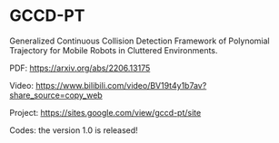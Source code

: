 # GCCD-PT
Generalized Continuous Collision Detection Framework of Polynomial Trajectory for Mobile Robots in Cluttered Environments.

PDF: https://arxiv.org/abs/2206.13175

Video: https://www.bilibili.com/video/BV19t4y1b7av?share_source=copy_web

Project: https://sites.google.com/view/gccd-pt/site

Codes: the version 1.0 is released! 
